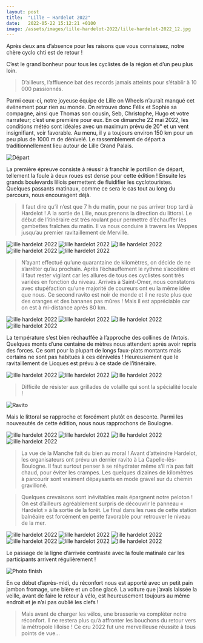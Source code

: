 ```yaml
---
layout: post
title:  "Lille ~ Hardelot 2022"
date:   2022-05-22 15:12:21 +0100
image: /assets/images/lille-hardelot-2022/lille-hardelot-2022_12.jpg
---
```


Après deux ans d’absence pour les raisons que vous connaissez, notre chère cyclo chti est de retour !

C’est le grand bonheur pour tous les cyclistes de la région et d’un peu plus loin.

> D’ailleurs, l’affluence bat des records jamais atteints pour s’établir à 10 000 passionnés.

Parmi ceux-ci, notre joyeuse équipe de Lille on Wheels n’aurait manqué cet événement pour rien au monde.
On retrouve donc Félix et Sophie sa compagne, ainsi que Thomas son cousin, Seb, Christophe, Hugo et votre narrateur; c’est une première pour eux.
En ce dimanche 22 mai 2022, les conditions météo sont idéales avec un maximum prévu de 20° et un vent insignifiant, voir favorable.
Au menu, il y a toujours environ 150 km pour un peu plus de 1000 m de dénivelé.
Le rassemblement de départ a traditionnellement lieu autour de Lille Grand Palais.

![Départ ](/assets/images/lille-hardelot-2022/lille-hardelot-2022_1.jpg)

La première épreuve consiste à réussir à franchir le portillon de départ, tellement la foule à deux roues est dense pour cette édition !
Ensuite les grands boulevards lillois permettent de fluidifier les cyclotouristes.
Quelques passants matinaux, comme ce sera le cas tout au long du parcours, nous encouragent déjà.

> Il faut dire qu’il n’est que 7 h du matin, pour ne pas arriver trop tard à Hardelot !
A la sortie de Lille, nous prenons la direction du littoral.
Le début de l’itinéraire est très roulant pour permettre d’échauffer les gambettes fraîches du matin.
Il va nous conduire à travers les Weppes jusqu’au premier ravitaillement de Merville.

<div class="gallery-box">
  <div class="gallery">
<img alt="lille hardelot 2022"  src="/assets/images/lille-hardelot-2022/lille-hardelot-2022_2.jpg"  >
<img alt="lille hardelot 2022"  src="/assets/images/lille-hardelot-2022/lille-hardelot-2022_3.jpg"  >
<img alt="lille hardelot 2022"  src="/assets/images/lille-hardelot-2022/lille-hardelot-2022_4.jpg"  >
<img alt="lille hardelot 2022"  src="/assets/images/lille-hardelot-2022/lille-hardelot-2022_5.jpg"  >
<img alt="lille hardelot 2022"  src="/assets/images/lille-hardelot-2022/lille-hardelot-2022_6.jpg"  >
</div>
</div>

> N’ayant effectué qu’une quarantaine de kilomètres, on décide de ne s’arrêter qu’au prochain.
Après l’échauffement le rythme s’accélère et il faut rester vigilant car les allures de tous ces cyclistes sont très variées en fonction du niveau.
Arrivés à Saint-Omer, nous constatons avec stupéfaction qu’une majorité de coureurs ont eu la même idée que nous.
Ce second ravito est noir de monde et il ne reste plus que des oranges et des bananes pas mûres !
Mais il est appréciable car on est à mi-distance après 80 km.

<div class="gallery-box">
  <div class="gallery">
<img alt="lille hardelot 2022"  src="/assets/images/lille-hardelot-2022/lille-hardelot-2022_7.jpg">
<img alt="lille hardelot 2022"  src="/assets/images/lille-hardelot-2022/lille-hardelot-2022_8.jpg">
<img alt="lille hardelot 2022"  src="/assets/images/lille-hardelot-2022/lille-hardelot-2022_9.jpg">
<img alt="lille hardelot 2022"  src="/assets/images/lille-hardelot-2022/lille-hardelot-2022_10.jpg">
</div>
</div>

La température s’est bien réchauffée à l’approche des collines de l’Artois.
Quelques monts d’une centaine de mètres nous attendent après avoir repris des forces.
Ce sont pour la plupart de longs faux-plats montants mais certains ne sont pas habitués à ces dénivelés !
Heureusement que le ravitaillement de Licques est prévu à ce stade de l’itinéraire.

<div class="gallery-box">
  <div class="gallery">
<img alt="lille hardelot 2022"  src="/assets/images/lille-hardelot-2022/lille-hardelot-2022_11.jpg">
<img alt="lille hardelot 2022"  src="/assets/images/lille-hardelot-2022/lille-hardelot-2022_12.jpg">
<img alt="lille hardelot 2022"  src="/assets/images/lille-hardelot-2022/lille-hardelot-2022_13.jpg">
</div>
</div>

> Difficile de résister aux grillades de volaille qui sont la spécialité locale !

![Ravito ](/assets/images/lille-hardelot-2022/lille-hardelot-2022_14.jpg)

Mais le littoral se rapproche et forcément plutôt en descente.
Parmi les nouveautés de cette édition, nous nous rapprochons de Boulogne.

<div class="gallery-box">
  <div class="gallery">
<img alt="lille hardelot 2022"  src="/assets/images/lille-hardelot-2022/lille-hardelot-2022_15.jpg">
<img alt="lille hardelot 2022"  src="/assets/images/lille-hardelot-2022/lille-hardelot-2022_16.jpg">
<img alt="lille hardelot 2022"  src="/assets/images/lille-hardelot-2022/lille-hardelot-2022_17.jpg">
<img alt="lille hardelot 2022"  src="/assets/images/lille-hardelot-2022/lille-hardelot-2022_18.jpg">
</div>
</div>

> La vue de la Manche fait du bien au moral !
Avant d’atteindre Hardelot, les organisateurs ont prévu un dernier ravito à La Capelle-lès-Boulogne.
Il faut surtout penser à se réhydrater même s’il n’a pas fait chaud, pour éviter les crampes.
Les quelques dizaines de kilomètres à parcourir sont vraiment dépaysants en mode gravel sur du chemin gravilloné.

> Quelques crevaisons sont inévitables mais épargnent notre peloton !
On est d’ailleurs agréablement surpris de découvrir le panneau « Hardelot » à la sortie de la forêt.
Le final dans les rues de cette station balnéaire est forcément en pente favorable pour retrouver le niveau de la mer.


<div class="gallery-box">
  <div class="gallery">
<img alt="lille hardelot 2022"  src="/assets/images/lille-hardelot-2022/lille-hardelot-2022_19.jpg">
<img alt="lille hardelot 2022"  src="/assets/images/lille-hardelot-2022/lille-hardelot-2022_20.jpg">
<img alt="lille hardelot 2022"  src="/assets/images/lille-hardelot-2022/lille-hardelot-2022_21.jpg">
<img alt="lille hardelot 2022"  src="/assets/images/lille-hardelot-2022/lille-hardelot-2022_22.jpg">
<img alt="lille hardelot 2022"  src="/assets/images/lille-hardelot-2022/lille-hardelot-2022_23.jpg">
<img alt="lille hardelot 2022"  src="/assets/images/lille-hardelot-2022/lille-hardelot-2022_24.jpg">
</div>
</div>

Le passage de la ligne d’arrivée contraste avec la foule matinale car les participants arrivent régulièrement !


![Photo finish](/assets/images/lille-hardelot-2022/lille-hardelot-2022_25.jpg)

En ce début d’après-midi, du réconfort nous est apporté avec un petit pain jambon fromage, une bière et un cône glacé.
La voiture que j’avais laissée la veille, avant de faire le retour à vélo, est heureusement toujours au même endroit et je n’ai pas oublié les clefs !

> Mais avant de charger les vélos, une brasserie va compléter notre réconfort.
Il ne restera plus qu’à affronter les bouchons du retour vers la métropole lilloise !
Ce cru 2022 fut une merveilleuse réussite à tous points de vue…

<center><div class='strava-embed-placeholder' data-embed-type='activity' data-embed-id='7184593673'></div><script src='https://strava-embeds.com/embed.js'></script></center>